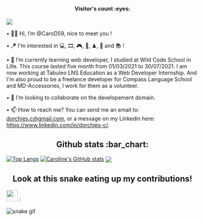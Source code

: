 <h4 align="center">Visitor's count :eyes:</h4>

<img  src="https://profile-counter.glitch.me/username/count.svg" />

• 👋👩 Hi, I’m @CaroD59, nice to meet you !

• 🪁 I'm interested in 💻, 🎞, 🎮, 🎤, ♟, 🐾 and 📚 !

• 💼 I’m currently learning web developer, I studied at Wild Code School in Lille. This course lasted five month from 01/03/2021 to 30/07/2021. I am now working at Tabuleo LNS Education as a Web Developer Internship. And I'm also proud to be a freelance developer for Compass Language School and MD-Accessories, I work for them as a volunteer.

• 💞️ I’m looking to collaborate on the developement domain.

• 📫 How to reach me? You can send me an email to: dorchies.c@gmail.com, or a message on my Linkedin here: https://www.linkedin.com/in/dorchies-c/.


<h2 align="center">Github stats :bar_chart:</h2>

[![Top Langs](https://github-readme-stats.vercel.app/api/top-langs/?username=CaroD59&layout=compact&theme=aura&show_icons=true)](https://github.com/CaroD59/github-readme-stats)
[![Caroline's GitHub stats](https://github-readme-stats.vercel.app/api?username=CaroD59&theme=dark&show_icons=true)](https://github.com/CaroD59/github-readme-stats)
<img align="center" src="https://github-readme-streak-stats.herokuapp.com/?user=CaroD59&theme=dark">


<h2 align="center">Look at this snake eating up my contributions!</h2>
<img src= "https://c.tenor.com/BczFoyx41WoAAAAj/swallowed-the-mighty-ones.gif" width= "30" height= "30">  :

![snake gif](https://github.com/CaroD59/CaroD59/blob/output/github-contribution-grid-snake.gif)
